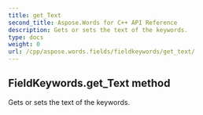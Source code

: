```yaml
---
title: get_Text
second_title: Aspose.Words for C++ API Reference
description: Gets or sets the text of the keywords. 
type: docs
weight: 0
url: /cpp/aspose.words.fields/fieldkeywords/get_text/
---
```

## FieldKeywords.get_Text method


Gets or sets the text of the keywords. 

